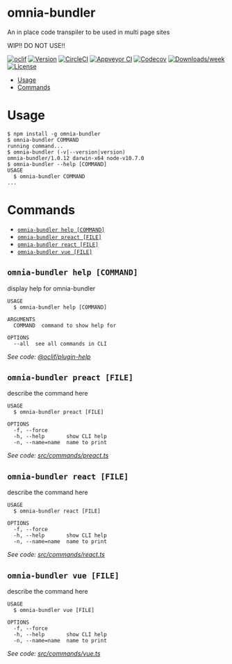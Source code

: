 omnia-bundler
=============

An in place code transpiler to be used in multi page sites

WIP!! DO NOT USE!!

[![oclif](https://img.shields.io/badge/cli-oclif-brightgreen.svg)](https://oclif.io)
[![Version](https://img.shields.io/npm/v/omnia-bundler.svg)](https://npmjs.org/package/omnia-bundler)
[![CircleCI](https://circleci.com/gh/node-cli/omnia-bundler/tree/master.svg?style=shield)](https://circleci.com/gh/node-cli/omnia-bundler/tree/master)
[![Appveyor CI](https://ci.appveyor.com/api/projects/status/github/node-cli/omnia-bundler?branch=master&svg=true)](https://ci.appveyor.com/project/node-cli/omnia-bundler/branch/master)
[![Codecov](https://codecov.io/gh/node-cli/omnia-bundler/branch/master/graph/badge.svg)](https://codecov.io/gh/node-cli/omnia-bundler)
[![Downloads/week](https://img.shields.io/npm/dw/omnia-bundler.svg)](https://npmjs.org/package/omnia-bundler)
[![License](https://img.shields.io/npm/l/omnia-bundler.svg)](https://github.com/node-cli/omnia-bundler/blob/master/package.json)

<!-- toc -->
* [Usage](#usage)
* [Commands](#commands)
<!-- tocstop -->
# Usage
<!-- usage -->
```sh-session
$ npm install -g omnia-bundler
$ omnia-bundler COMMAND
running command...
$ omnia-bundler (-v|--version|version)
omnia-bundler/1.0.12 darwin-x64 node-v10.7.0
$ omnia-bundler --help [COMMAND]
USAGE
  $ omnia-bundler COMMAND
...
```
<!-- usagestop -->
# Commands
<!-- commands -->
* [`omnia-bundler help [COMMAND]`](#omnia-bundler-help-command)
* [`omnia-bundler preact [FILE]`](#omnia-bundler-preact-file)
* [`omnia-bundler react [FILE]`](#omnia-bundler-react-file)
* [`omnia-bundler vue [FILE]`](#omnia-bundler-vue-file)

## `omnia-bundler help [COMMAND]`

display help for omnia-bundler

```
USAGE
  $ omnia-bundler help [COMMAND]

ARGUMENTS
  COMMAND  command to show help for

OPTIONS
  --all  see all commands in CLI
```

_See code: [@oclif/plugin-help](https://github.com/oclif/plugin-help/blob/v2.1.1/src/commands/help.ts)_

## `omnia-bundler preact [FILE]`

describe the command here

```
USAGE
  $ omnia-bundler preact [FILE]

OPTIONS
  -f, --force
  -h, --help       show CLI help
  -n, --name=name  name to print
```

_See code: [src/commands/preact.ts](https://github.com/node-cli/omnia-bundler/blob/v1.0.12/src/commands/preact.ts)_

## `omnia-bundler react [FILE]`

describe the command here

```
USAGE
  $ omnia-bundler react [FILE]

OPTIONS
  -f, --force
  -h, --help       show CLI help
  -n, --name=name  name to print
```

_See code: [src/commands/react.ts](https://github.com/node-cli/omnia-bundler/blob/v1.0.12/src/commands/react.ts)_

## `omnia-bundler vue [FILE]`

describe the command here

```
USAGE
  $ omnia-bundler vue [FILE]

OPTIONS
  -f, --force
  -h, --help       show CLI help
  -n, --name=name  name to print
```

_See code: [src/commands/vue.ts](https://github.com/node-cli/omnia-bundler/blob/v1.0.12/src/commands/vue.ts)_
<!-- commandsstop -->
